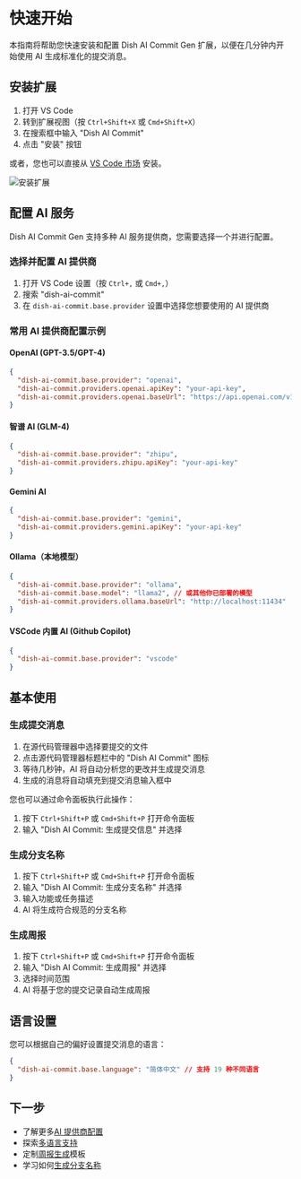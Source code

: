 # 快速开始

本指南将帮助您快速安装和配置 Dish AI Commit Gen 扩展，以便在几分钟内开始使用 AI 生成标准化的提交消息。

## 安装扩展

1. 打开 VS Code
2. 转到扩展视图（按 `Ctrl+Shift+X` 或 `Cmd+Shift+X`）
3. 在搜索框中输入 "Dish AI Commit"
4. 点击 "安装" 按钮

或者，您也可以直接从 [VS Code 市场](https://marketplace.visualstudio.com/items?itemName=littleCareless.dish-ai-commit) 安装。

![安装扩展](../images/install.png)

## 配置 AI 服务

Dish AI Commit Gen 支持多种 AI 服务提供商，您需要选择一个并进行配置。

### 选择并配置 AI 提供商

1. 打开 VS Code 设置（按 `Ctrl+,` 或 `Cmd+,`）
2. 搜索 "dish-ai-commit"
3. 在 `dish-ai-commit.base.provider` 设置中选择您想要使用的 AI 提供商

### 常用 AI 提供商配置示例

#### OpenAI (GPT-3.5/GPT-4)

```json
{
  "dish-ai-commit.base.provider": "openai",
  "dish-ai-commit.providers.openai.apiKey": "your-api-key",
  "dish-ai-commit.providers.openai.baseUrl": "https://api.openai.com/v1"
}
```

#### 智谱 AI (GLM-4)

```json
{
  "dish-ai-commit.base.provider": "zhipu",
  "dish-ai-commit.providers.zhipu.apiKey": "your-api-key"
}
```

#### Gemini AI

```json
{
  "dish-ai-commit.base.provider": "gemini",
  "dish-ai-commit.providers.gemini.apiKey": "your-api-key"
}
```

#### Ollama（本地模型）

```json
{
  "dish-ai-commit.base.provider": "ollama",
  "dish-ai-commit.base.model": "llama2", // 或其他你已部署的模型
  "dish-ai-commit.providers.ollama.baseUrl": "http://localhost:11434"
}
```

#### VSCode 内置 AI (Github Copilot)

```json
{
  "dish-ai-commit.base.provider": "vscode"
}
```

## 基本使用

### 生成提交消息

1. 在源代码管理器中选择要提交的文件
2. 点击源代码管理器标题栏中的 "Dish AI Commit" 图标
3. 等待几秒钟，AI 将自动分析您的更改并生成提交消息
4. 生成的消息将自动填充到提交消息输入框中

您也可以通过命令面板执行此操作：

1. 按下 `Ctrl+Shift+P` 或 `Cmd+Shift+P` 打开命令面板
2. 输入 "Dish AI Commit: 生成提交信息" 并选择

### 生成分支名称

1. 按下 `Ctrl+Shift+P` 或 `Cmd+Shift+P` 打开命令面板
2. 输入 "Dish AI Commit: 生成分支名称" 并选择
3. 输入功能或任务描述
4. AI 将生成符合规范的分支名称

### 生成周报

1. 按下 `Ctrl+Shift+P` 或 `Cmd+Shift+P` 打开命令面板
2. 输入 "Dish AI Commit: 生成周报" 并选择
3. 选择时间范围
4. AI 将基于您的提交记录自动生成周报

## 语言设置

您可以根据自己的偏好设置提交消息的语言：

```json
{
  "dish-ai-commit.base.language": "简体中文" // 支持 19 种不同语言
}
```

## 下一步

- 了解更多[AI 提供商配置](./ai-providers)
- 探索[多语言支持](./languages)
- 定制[周报生成](./weekly-report)模板
- 学习如何[生成分支名称](./branch-name)
